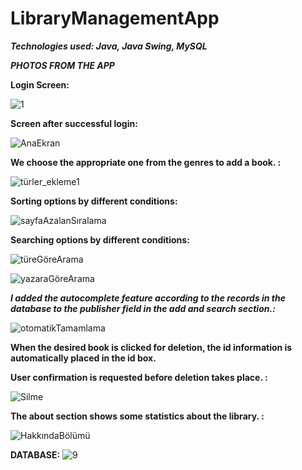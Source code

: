 # LibraryManagementApp

***Technologies used: Java, Java Swing, MySQL***
 
 *****PHOTOS FROM THE APP*****
 
 **Login Screen:**
 
![1](https://user-images.githubusercontent.com/99878873/187268796-22af48d7-4280-479b-b0db-60a2c9b9b4c8.png)

**Screen after successful login:**

![AnaEkran](https://user-images.githubusercontent.com/99878873/187738401-e1a15c0b-9b70-4ef4-a366-7dc89b0d2c36.png)

**We choose the appropriate one from the genres to add a book. :**

![türler_ekleme1](https://user-images.githubusercontent.com/99878873/187741179-36f7ae28-9670-4f78-a198-ca1cebd4ca79.png)


**Sorting options by different conditions:**

![sayfaAzalanSıralama](https://user-images.githubusercontent.com/99878873/187739208-220859fd-a1bf-4acc-8643-90d12f6ea7a8.png)

**Searching options by different conditions:**

![türeGöreArama](https://user-images.githubusercontent.com/99878873/187739308-71b6520e-d52b-44e4-9abc-a6d9447fa627.png)


![yazaraGöreArama](https://user-images.githubusercontent.com/99878873/187739312-0bb65b6e-8bf8-46d0-9642-9dfa1a5b60d1.png)


***I added the autocomplete feature according to the records in the database to the publisher field in the add and search section.:***

![otomatikTamamlama](https://user-images.githubusercontent.com/99878873/187738719-7e778cb9-403e-4a64-9f88-44001118fd25.png)


**When the desired book is clicked for deletion, the id information is automatically placed in the id box.**

**User confirmation is requested before deletion takes place. :**

![Silme](https://user-images.githubusercontent.com/99878873/187738592-b5ab25fa-2e1b-41ba-91c1-4e547dd145cc.png)


**The about section shows some statistics about the library. :**

![HakkındaBölümü](https://user-images.githubusercontent.com/99878873/187738561-16338b15-52f7-48b4-96fc-f79e7233a04a.png)


**DATABASE:**
![9](https://user-images.githubusercontent.com/99878873/187270140-2cfb0eb8-52a7-4b9e-b7a0-28b7c96be46d.png)
